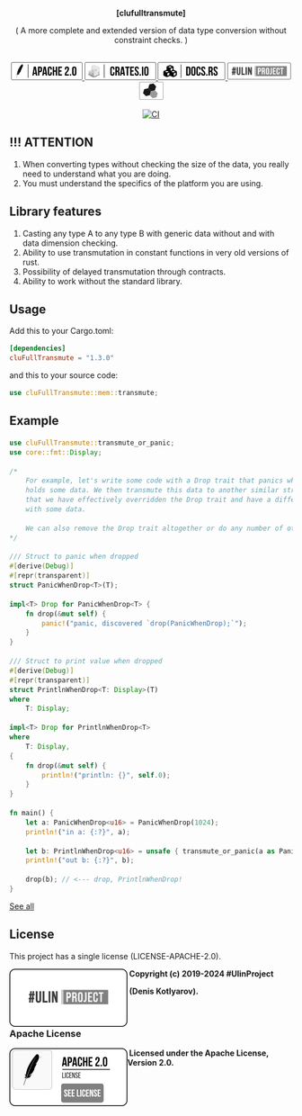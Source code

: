 <div id="header" align="center">

  <b>[clufulltransmute]</b>
  
  ( A more complete and extended version of data type conversion without constraint checks. )
  </br></br>

<div id="badges">
  <a href="./LICENSE">
    <img src="https://github.com/UlinProject/img/blob/main/short_32/apache2.png?raw=true" alt="apache2"/>
  </a>
  <a href="https://crates.io/crates/cluFullTransmute">
    <img src="https://github.com/UlinProject/img/blob/main/short_32/cratesio.png?raw=true" alt="cratesio"/>
  </a>
  <a href="https://docs.rs/cluFullTransmute">
    <img src="https://github.com/UlinProject/img/blob/main/short_32/docrs.png?raw=true" alt="docrs"/>
  </a>
  <a href="https://github.com/denisandroid">
    <img src="https://github.com/UlinProject/img/blob/main/short_32/uproject.png?raw=true" alt="uproject"/>
  </a>
  <a href="https://github.com/clucompany">
    <img src="https://github.com/UlinProject/img/blob/main/short_32/clulab.png?raw=true" alt="clulab"/>
  </a>
	
  [![CI](https://github.com/clucompany/cluFullTransmute/actions/workflows/CI.yml/badge.svg?event=push)](https://github.com/clucompany/cluFullTransmute/actions/workflows/CI.yml) 


</div>
</div>

## !!! ATTENTION

1. When converting types without checking the size of the data, you really need to understand what you are doing.
2. You must understand the specifics of the platform you are using.

## Library features

1. Casting any type A to any type B with generic data without and with data dimension checking.
2. Ability to use transmutation in constant functions in very old versions of rust.
3. Possibility of delayed transmutation through contracts.
4. Ability to work without the standard library.

## Usage

Add this to your Cargo.toml:

```toml
[dependencies]
cluFullTransmute = "1.3.0"
```

and this to your source code:
```rust
use cluFullTransmute::mem::transmute;
```

## Example

```rust
use cluFullTransmute::transmute_or_panic;
use core::fmt::Display;

/*
	For example, let's write some code with a Drop trait that panics when dropped and
	holds some data. We then transmute this data to another similar struct and check
	that we have effectively overridden the Drop trait and have a different struct
	with some data.

	We can also remove the Drop trait altogether or do any number of other things.
*/

/// Struct to panic when dropped
#[derive(Debug)]
#[repr(transparent)]
struct PanicWhenDrop<T>(T);

impl<T> Drop for PanicWhenDrop<T> {
	fn drop(&mut self) {
		panic!("panic, discovered `drop(PanicWhenDrop);`");
	}
}

/// Struct to print value when dropped
#[derive(Debug)]
#[repr(transparent)]
struct PrintlnWhenDrop<T: Display>(T)
where
	T: Display;

impl<T> Drop for PrintlnWhenDrop<T>
where
	T: Display,
{
	fn drop(&mut self) {
		println!("println: {}", self.0);
	}
}

fn main() {
	let a: PanicWhenDrop<u16> = PanicWhenDrop(1024);
	println!("in a: {:?}", a);

	let b: PrintlnWhenDrop<u16> = unsafe { transmute_or_panic(a as PanicWhenDrop<u16>) };
	println!("out b: {:?}", b);

	drop(b); // <--- drop, PrintlnWhenDrop!
}
```

<a href="./examples">
  See all
</a>

## License

This project has a single license (LICENSE-APACHE-2.0).

<div align="left">
  <a href="https://github.com/denisandroid">
    <img align="left" src="https://github.com/UlinProject/img/blob/main/block_220_100/uproject.png?raw=true" alt="uproject"/>
  </a>
  <b>&nbsp;Copyright (c) 2019-2024 #UlinProject</b>
	
  <b>&nbsp;(Denis Kotlyarov).</b>
  </br></br></br>
</div>

### Apache License

<div align="left">
  <a href="./LICENSE">
    <img align="left" src="https://github.com/UlinProject/img/blob/main/block_220_100/apache2.png?raw=true" alt="apache2"/>
    
  </a>
  <b>&nbsp;Licensed under the Apache License, Version 2.0.</b>
  </br></br></br></br>
</div>
